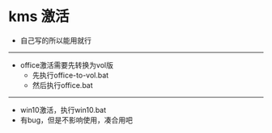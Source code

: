 # kms 激活

- 自己写的所以能用就行
---
- office激活需要先转换为vol版
  - 先执行office-to-vol.bat
  - 然后执行office.bat
---
- win10激活，执行win10.bat 
- 有bug，但是不影响使用，凑合用吧
